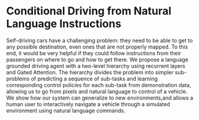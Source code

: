 # Conditional Driving from Natural Language Instructions
Self-driving cars have a challenging problem: they need to be able to get to any possible destination, even ones that are not properly mapped. To this end, it would be very helpful if they could follow instructions from their passengers on where to go and how to get there. We propose a language grounded driving agent with a two-level hierarchy using recurrent layers and Gated Attention. The hierarchy divides the problem into simpler sub-problems of predicting a sequence of sub-tasks and learning corresponding control policies for each sub-task from demonstration data, allowing us to go from pixels and natural language to control of a vehicle. We show how our system can generalize to new environments,and allows a human user to interactively navigate a vehicle through a simulated environment using natural language commands.

